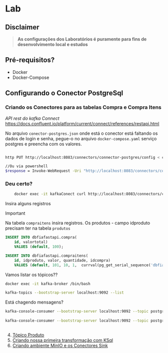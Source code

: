 # Lab

## Disclaimer
> **As configurações dos Laboratórios é puramente para fins de desenvolvimento local e estudos**


## Pré-requisitos?
* Docker
* Docker-Compose

## Configurando o Conector PostgreSql

### Criando os Conectores para as tabelas Compra e Compra Itens

*API rest do kafka Connect*
https://docs.confluent.io/platform/current/connect/references/restapi.html


No arquivo `conector-postgres.json` onde está o conector está faltando os dados de login e senha, pegue-o no arquivo `docker-compose.yaml` serviço postgres e preencha com os valores.

```bash

http PUT http://localhost:8083/connectors/connector-postgres/config < conectores/conector-postgres.json

//Ou via powershell
$response = Invoke-WebRequest -Uri "http://localhost:8083/connectors/connector-postgres/config" -Method Put -Body (Get-Content -Path "conectores/conector-postgres.json" -Raw) -ContentType "application/json"; $response.Content


```

### Deu certo?

```bash
	docker exec -it kafkaConect curl http://localhost:8083/connectors/connector-postgres/status
```

Insira alguns registros

> [!IMPORTANT]
> Na tabela `compraitens` insira registros.
> Os produtos - campo idproduto precisam ter na tabela  `produtos`


```sql
INSERT INTO dbfiafastapi.compra(
	id, valortotal)
	VALUES (default, 100);

INSERT INTO dbfiafastapi.compraitens(
	id, idproduto, valor, quantidade, idcompra)
	VALUES (default, 101, 10, 1,  currval(pg_get_serial_sequence('dbfiafastapi.compra','id')));
```	

Vamos listar os tópicos?? 

```bash
docker exec -it kafka-broker /bin/bash

kafka-topics --bootstrap-server localhost:9092 --list 
```

Está chagendo mensagens?

```bash
kafka-console-consumer --bootstrap-server localhost:9092 --topic postgres.dbfiafastapi.compra --from-beginning
	
kafka-console-consumer --bootstrap-server localhost:9092 --topic postgres.dbfiafastapi.compraitens --from-beginning
	
```



4. [Tópico Produto](../topico-produto//README.md)
5. [Criando nossa primeira transformação com KSql](../transformacao-ksql/README.md)
6. [Criando ambiente MinIO e os Conectores Sink ](../minio/README.md)